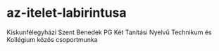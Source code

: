 # az-itelet-labirintusa
Kiskunfélegyházi Szent Benedek PG Két Tanítási Nyelvű Technikum és Kollégium közös csoportmunka 
